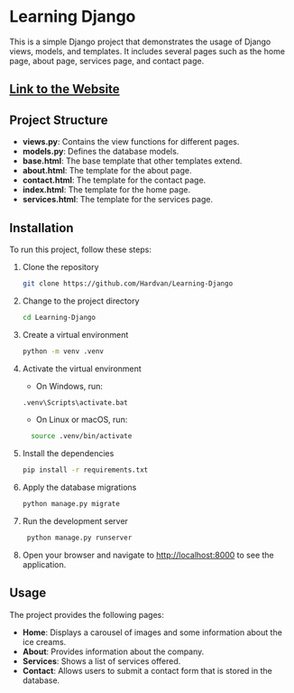 # Learning Django

This is a simple Django project that demonstrates the usage of Django views, models, and templates. It includes several pages such as the home page, about page, services page, and contact page.

## [Link to the Website](https://learningdjango.pythonanywhere.com/)

## Project Structure

- **views.py**: Contains the view functions for different pages.
- **models.py**: Defines the database models.
- **base.html**: The base template that other templates extend.
- **about.html**: The template for the about page.
- **contact.html**: The template for the contact page.
- **index.html**: The template for the home page.
- **services.html**: The template for the services page.

## Installation

To run this project, follow these steps:

1. Clone the repository

   ```bash
   git clone https://github.com/Hardvan/Learning-Django
   ```

2. Change to the project directory

   ```bash
   cd Learning-Django
   ```

3. Create a virtual environment

   ```bash
   python -m venv .venv
   ```

4. Activate the virtual environment

   - On Windows, run:

   ```bash
   .venv\Scripts\activate.bat
   ```

   - On Linux or macOS, run:

   ```bash
     source .venv/bin/activate
   ```

5. Install the dependencies

   ```bash
   pip install -r requirements.txt
   ```

6. Apply the database migrations

   ```bash
   python manage.py migrate
   ```

7. Run the development server

   ```bash
    python manage.py runserver
   ```

8. Open your browser and navigate to <http://localhost:8000> to see the application.

## Usage

The project provides the following pages:

- **Home**: Displays a carousel of images and some information about the ice creams.
- **About**: Provides information about the company.
- **Services**: Shows a list of services offered.
- **Contact**: Allows users to submit a contact form that is stored in the database.
